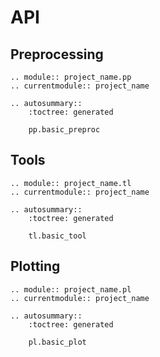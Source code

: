 # API

## Preprocessing

```{eval-rst}
.. module:: project_name.pp
.. currentmodule:: project_name

.. autosummary::
    :toctree: generated

    pp.basic_preproc
```

## Tools

```{eval-rst}
.. module:: project_name.tl
.. currentmodule:: project_name

.. autosummary::
    :toctree: generated

    tl.basic_tool
```

## Plotting

```{eval-rst}
.. module:: project_name.pl
.. currentmodule:: project_name

.. autosummary::
    :toctree: generated

    pl.basic_plot
```
